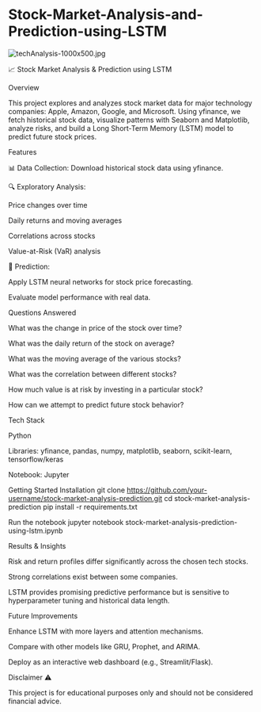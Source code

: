 # Stock-Market-Analysis-and-Prediction-using-LSTM

![techAnalysis-1000x500.jpg](attachment:techAnalysis-1000x500.jpg)

📈 Stock Market Analysis & Prediction using LSTM

Overview

This project explores and analyzes stock market data for major technology companies: Apple, Amazon, Google, and Microsoft. Using yfinance, we fetch historical stock data, visualize patterns with Seaborn and Matplotlib, analyze risks, and build a Long Short-Term Memory (LSTM) model to predict future stock prices.

Features

📊 Data Collection: Download historical stock data using yfinance.

🔍 Exploratory Analysis:

Price changes over time

Daily returns and moving averages

Correlations across stocks

Value-at-Risk (VaR) analysis

🤖 Prediction:

Apply LSTM neural networks for stock price forecasting.

Evaluate model performance with real data.

Questions Answered

What was the change in price of the stock over time?

What was the daily return of the stock on average?

What was the moving average of the various stocks?

What was the correlation between different stocks?

How much value is at risk by investing in a particular stock?

How can we attempt to predict future stock behavior?

Tech Stack

Python

Libraries: yfinance, pandas, numpy, matplotlib, seaborn, scikit-learn, tensorflow/keras

Notebook: Jupyter

Getting Started
Installation
git clone https://github.com/your-username/stock-market-analysis-prediction.git
cd stock-market-analysis-prediction
pip install -r requirements.txt

Run the notebook
jupyter notebook stock-market-analysis-prediction-using-lstm.ipynb

Results & Insights

Risk and return profiles differ significantly across the chosen tech stocks.

Strong correlations exist between some companies.

LSTM provides promising predictive performance but is sensitive to hyperparameter tuning and historical data length.

Future Improvements

Enhance LSTM with more layers and attention mechanisms.

Compare with other models like GRU, Prophet, and ARIMA.

Deploy as an interactive web dashboard (e.g., Streamlit/Flask).

Disclaimer ⚠️

This project is for educational purposes only and should not be considered financial advice.
